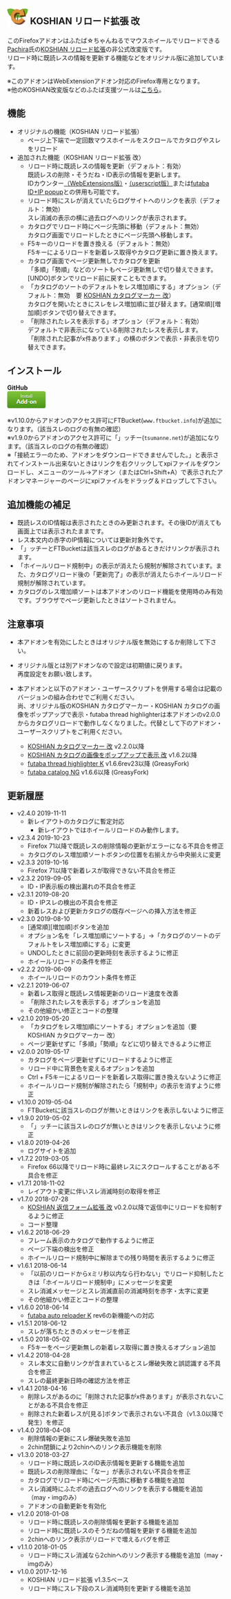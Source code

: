 ## <sub><img src="koshian_reload_futaba/icons/icon-48.png"></sub> KOSHIAN リロード拡張 改
このFirefoxアドオンはふたば☆ちゃんねるでマウスホイールでリロードできる[Pachira](https://addons.mozilla.org/ja/firefox/user/anonymous-a0bba9187b568f98732d22d51c5955a6/)氏の[KOSHIAN リロード拡張](https://addons.mozilla.org/ja/firefox/addon/koshian-reload-futaba/)の非公式改変版です。  
リロード時に既読レスの情報を更新する機能などをオリジナル版に追加しています。  

※このアドオンはWebExtensionアドオン対応のFirefox専用となります。  
※他のKOSHIAN改変版などのふたば支援ツールは[こちら](https://github.com/akoya-tomo/futaba_auto_reloader_K/wiki/)。  

## 機能
* オリジナルの機能（KOSHIAN リロード拡張）
  - ページ上下端で一定回数マウスホイールをスクロールでカタログやスレをリロード
* 追加された機能（KOSHIAN リロード拡張 改）
  - リロード時に既読レスの情報を更新（デフォルト：有効）  
    既読レスの削除・そうだね・ID表示の情報を更新します。  
    IDカウンター[（WebExtensions版）](http://toshiakisp.github.io/akahuku-firefox-sp/#others)・[（userscript版）](https://github.com/toshiakisp/idcounter-userscript/)または[futaba ID+IP popup](https://greasyfork.org/ja/scripts/8189-futaba-id-ip-popup/)との併用も可能です。  
  - リロード時にスレが消えていたらログサイトへのリンクを表示（デフォルト：無効）  
    スレ消滅の表示の横に過去ログへのリンクが表示されます。  
  - カタログでリロード時にページ先頭に移動（デフォルト：無効）  
    カタログ画面でリロードしたときにページ先頭へ移動します。  
  - F5キーのリロードを置き換える（デフォルト：無効）  
    F5キーによるリロードを新着レス取得やカタログ更新に置き換えます。  
  - カタログ画面でページ更新無しでカタログを更新  
    「多順」「勢順」などのソートもページ更新無しで切り替えできます。  
    \[UNDO\]ボタンでリロード前に戻すこともできます。  
  - 「カタログのソートのデフォルトをレス増加順にする」オプション（デフォルト：無効　要 [KOSHIAN カタログマーカー 改](https://github.com/akoya-tomo/koshian_catalog_marker_kai/)）  
    カタログを開いたときにスレをレス増加順に並び替えます。\[通常順\]\[増加順\]ボタンで切り替えできます。  
  - 「削除されたレスを表示する」オプション（デフォルト：有効）  
    デフォルトで非表示になっている削除されたレスを表示します。  
    「削除された記事がx件あります.」の横のボタンで表示・非表示を切り替えできます。  

## インストール
**GitHub**  
[![インストールボタン](images/install_button.png "クリックでアドオンをインストール")](https://github.com/akoya-tomo/koshian_reload_futaba_kai/releases/download/v2.4.0/koshian_reload_futaba_kai-2.4.0-fx.xpi)

※v1.10.0からアドオンのアクセス許可にFTBucket(`www.ftbucket.info`)が追加になります。（該当スレのログの有無の確認）  
※v1.9.0からアドオンのアクセス許可に「」ッチー(`tsumanne.net`)が追加になります。（該当スレのログの有無の確認）  
※「接続エラーのため、アドオンをダウンロードできませんでした。」と表示されてインストール出来ないときはリンクを右クリックしてxpiファイルをダウンロードし、メニューのツール→アドオン（またはCtrl+Shift+A）で表示されたアドオンマネージャーのページにxpiファイルをドラッグ＆ドロップして下さい。  

## 追加機能の補足
* 既読レスのID情報は表示されたときのみ更新されます。その後IDが消えても画面上では表示されたままです。  
* レス本文内の赤字のIP情報については更新対象外です。  
* 「」ッチーとFTBucketは該当スレのログがあるときだけリンクが表示されます。  
* 「ホイールリロード規制中」の表示が消えたら規制が解除されています。また、カタログリロード後の「更新完了」の表示が消えたらホイールリロード規制が解除されています。  
* カタログのレス増加順ソートは本アドオンのリロード機能を使用時のみ有効です。ブラウザでページ更新したときはソートされません。  

## 注意事項
* 本アドオンを有効にしたときはオリジナル版を無効にするか削除して下さい。  
* オリジナル版とは別アドオンなので設定は初期値に戻ります。  
  再度設定をお願い致します。  
* 本アドオンと以下のアドオン・ユーザースクリプトを併用する場合は記載のバージョンの組み合わせでご利用ください。  
  尚、オリジナル版のKOSHIAN カタログマーカー・KOSHIAN カタログの画像をポップアップで表示・futaba thread highlighterは本アドオンのv2.0.0からカタログリロードで動作しなくなりました。代替として下のアドオン・ユーザースクリプトをご利用ください。  

  - [KOSHIAN カタログマーカー 改](https://github.com/akoya-tomo/koshian_catalog_marker_kai/) v2.2.0以降
  - [KOSHIAN カタログの画像をポップアップで表示 改](https://github.com/akoya-tomo/koshian_image_popuper_kai/) v1.6.2以降
  - [futaba thread highlighter K](https://greasyfork.org/ja/scripts/36639-futaba-thread-highlighter-k) v1.6.6rev23以降 \(GreasyFork\)
  - [futaba catalog NG](https://greasyfork.org/ja/scripts/37565-futaba-catalog-ng) v1.6.6以降 \(GreasyFork\)

## 更新履歴
* v2.4.0 2019-11-11
  - 新レイアウトのカタログに暫定対応
    - 新レイアウトではホイールリロードのみ動作します。
* v2.3.4 2019-10-23
  - Firefox 71以降で既読レスの削除情報の更新がエラーになる不具合を修正
  - カタログのレス増加順ソートボタンの位置を右揃えから中央揃えに変更
* v2.3.3 2019-10-16
  - Firefox 71以降で新着レスが取得できない不具合を修正
* v2.3.2 2019-09-05
  - ID・IP表示板の検出漏れの不具合を修正
* v2.3.1 2019-08-20
  - ID・IPスレの検出の不具合を修正
  - 新着レスおよび更新カタログの既存ページへの挿入方法を修正
* v2.3.0 2019-08-10
  - \[通常順\]\[増加順\]ボタンを追加
  - オプション名を「レス増加順にソートする」→「カタログのソートのデフォルトをレス増加順にする」に変更
  - UNDOしたときに前回の更新時刻を表示するように修正
  - ホイールリロードの条件を修正
* v2.2.2 2019-06-09
  - ホイールリロードのカウント条件を修正
* v2.2.1 2019-06-07
  - 新着レス取得と既読レス情報更新のリロード速度を改善
  - 「削除されたレスを表示する」オプションを追加
  - その他細かい修正とコードの整理
* v2.1.0 2019-05-20
  - 「カタログをレス増加順にソートする」オプションを追加（要 KOSHIAN カタログマーカー 改）
  - ページ更新せずに「多順」「勢順」などに切り替えできるように修正
* v2.0.0 2019-05-17
  - カタログをページ更新せずにリロードするように修正
  - リロード中に背景色を変えるオプションを追加
  - Ctrl + F5キーによるリロードを新着レス取得に置き換えないように修正
  - ホイールリロード規制が解除されたら「規制中」の表示を消すように修正
* v1.10.0 2019-05-04
  - FTBucketに該当スレのログが無いときはリンクを表示しないように修正
* v1.9.0 2019-05-02
  - 「」ッチーに該当スレのログが無いときはリンクを表示しないように修正
* v1.8.0 2019-04-26
  - ログサイトを追加
* v1.7.2 2019-03-05
  - Firefox 66以降でリロード時に最終レスにスクロールすることがある不具合を修正
* v1.7.1 2018-11-02
  - レイアウト変更に伴いスレ消滅時刻の取得を修正
* v1.7.0 2018-07-28
  - [KOSHIAN 返信フォーム拡張 改](https://github.com/akoya-tomo/koshian_form_futaba_kai/) v0.2.0以降で返信中にリロードを抑制するように修正
  - コード整理
* v1.6.2 2018-06-29
  - フレーム表示のカタログで動作するように修正
  - ページ下端の検出を修正
  - ホイールリロード規制中に解除までの残り時間を表示するように修正
* v1.6.1 2018-06-14
  - 「以前のリロードからxミリ秒以内なら行わない」でリロード抑制したときは「ホイールリロード規制中」にメッセージを変更
  - スレ消滅メッセージとスレ消滅直前の消滅時刻を赤字・太字に変更
  - その他細かい修正とコードの整理
* v1.6.0 2018-06-14
  - [futaba auto reloader K](https://greasyfork.org/ja/scripts/36235-futaba-auto-reloader-k) rev6の新機能への対応
* v1.5.1 2018-06-12
  - スレが落ちたときのメッセージを修正
* v1.5.0 2018-05-02
  - F5キーをページ更新無しの新着レス取得に置き換えるオプション追加
* v1.4.2 2018-04-28
  - スレ本文に自動リンクが含まれているとスレ爆破失敗と誤認識する不具合を修正
  - スレの最終更新日時の確認方法を修正
* v1.4.1 2018-04-16
  - 削除レスがあるのに「削除された記事がx件あります」が表示されないことがある不具合を修正
  - 削除された新着レスが[見る]ボタンで表示されない不具合（v1.3.0以降で発生）を修正
* v1.4.0 2018-04-08
  - 削除情報の更新にスレ爆破失敗を追加
  - 2chin閉鎖により2chinへのリンク表示機能を削除
* v1.3.0 2018-03-27
  - リロード時に既読レスのID表示情報を更新する機能を追加
  - 既読レスの削除理由に「なー」が表示されない不具合を修正
  - カタログでリロード時にページ先頭に移動する機能を追加
  - スレ消滅時にふたポの過去ログへのリンクを表示する機能を追加（may・imgのみ）
  - アドオンの自動更新を有効化
* v1.2.0 2018-01-08
  - リロード時に既読レスの削除情報を更新する機能を追加
  - リロード時に既読レスのそうだねの情報を更新する機能を追加
  - 2chinへのリンク表示がリロードで増えるバグを修正
* v1.1.0 2018-01-05
  - リロード時にスレ消滅なら2chinへのリンク表示する機能を追加（may・imgのみ）
* v1.0.0 2017-12-16
  - KOSHIAN リロード拡張 v1.3.5ベース
  - リロード時にスレ下段のスレ消滅時刻を更新する機能を追加
